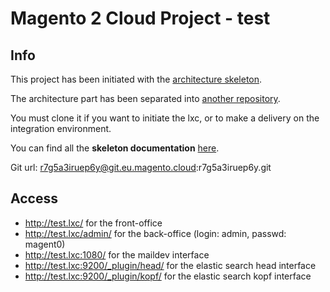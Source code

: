 # Magento 2 Cloud Project - test 

## Info

This project has been initiated with the [architecture skeleton](https://git.smile.fr/magento2/architecture-skeleton).

The architecture part has been separated into [another repository](https://git.smile.fr/test/architecture).

You must clone it if you want to initiate the lxc, or to make a delivery on the integration environment.

You can find all the __skeleton documentation__ [here](https://git.smile.fr/test/architecture/README.md).

Git url: r7g5a3iruep6y@git.eu.magento.cloud:r7g5a3iruep6y.git

## Access

 + http://test.lxc/                   for the front-office
 + http://test.lxc/admin/             for the back-office (login: admin, passwd: magent0)
 + http://test.lxc:1080/              for the maildev interface
 + http://test.lxc:9200/_plugin/head/ for the elastic search head interface
 + http://test.lxc:9200/_plugin/kopf/ for the elastic search kopf interface
